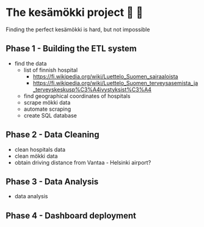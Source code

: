 # The kesämökki project 🏡 :evergreen_tree:
Finding the perfect kesämökki is hard, but not impossible

## Phase 1 - Building the ETL system
- find the data
  - list of finnish hospital 
    - https://fi.wikipedia.org/wiki/Luettelo_Suomen_sairaaloista
    - https://fi.wikipedia.org/wiki/Luettelo_Suomen_terveysasemista_ja_terveyskeskusp%C3%A4ivystyksist%C3%A4
  - find geographical coordinates of hospitals
  - scrape mökki data
  - automate scraping
  - create SQL database

## Phase 2 - Data Cleaning 
 - clean hospitals data
 - clean mökki data
 - obtain driving distance from Vantaa - Helsinki airport?
 
 ## Phase 3 - Data Analysis
 - data analysis

## Phase 4 - Dashboard deployment
